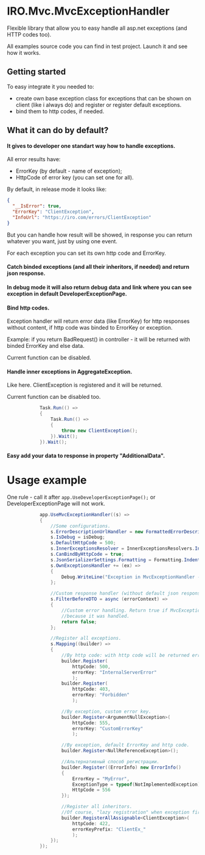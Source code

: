 # IRO.Mvc.MvcExceptionHandler

Flexible library that allow you to easy handle all asp.net exceptions (and HTTP codes too).

All examples source code you can find in test project. Launch it and see how it works.

## Getting started

To easy integrate it you needed to:
- create own base exception class for exceptions that can be shown on client (like i always do) and register or register default exceptions.
- bind them to http codes, if needed.

## What it can do by default?

#### It gives to developer one standart way how to handle exceptions.

All error results have: 
- ErrorKey (by default - name of exception);
- HttpCode of error key (you can set one for all).

By default, in release mode it looks like:

```json
{
  "__IsError": true,
  "ErrorKey": "ClientException",
  "InfoUrl": "https://iro.com/errors/ClientException"
}
```

But you can handle how result will be showed, in response you can return whatever you want, just by using one event.

For each exception you can set its own http code and ErrorKey.

#### Catch binded exceptions (and all their inheritors, if needed) and return json response.

#### In debug mode it will also return debug data and link where you can see exception in default **DeveloperExceptionPage**.

#### Bind http codes.

Exception handler will return error data (like ErrorKey) for http responses without content, if http code was binded to ErrorKey or exception.

Example: if you return BadRequest() in controller - it will be returned with binded ErrorKey and else data.

Current function can be disabled.

#### Handle inner exceptions in AggregateException.

Like here. ClientException is registered and it will be returned.

Current function can be disabled too.

```csharp
            Task.Run(() =>
            {
                Task.Run(() =>
                {
                    throw new ClientException();
                }).Wait();
            }).Wait();
```

#### Easy add your data to response in property "AdditionalData".

# Usage example

One rule - call it after `app.UseDeveloperExceptionPage();` or DeveloperExceptionPage will not work.

```csharp
            app.UseMvcExceptionHandler((s) =>
            {
			    //Some configurations.
                s.ErrorDescriptionUrlHandler = new FormattedErrorDescriptionUrlHandler("https://iro.com/errors/{0}");
                s.IsDebug = isDebug;
                s.DefaultHttpCode = 500;
                s.InnerExceptionsResolver = InnerExceptionsResolvers.InspectAggregateException;
                s.CanBindByHttpCode = true;
                s.JsonSerializerSettings.Formatting = Formatting.Indented;
                s.OwnExceptionsHandler += (ex) =>
                {
                    Debug.WriteLine("Exception in MvcExceptionHandler --> " + ex.ToString());
                };

                //Custom response handler (without default json response).
                s.FilterBeforeDTO = async (errorContext) =>
                {
                    //Custom error handling. Return true if MvcExceptionHandler must ignore current error,
					//because it was handled.
                    return false;
                };

				//Register all exceptions.
                s.Mapping((builder) =>
                {
                    //By http code: with http code will be returned errorKey.
                    builder.Register(
                        httpCode: 500,
                        errorKey: "InternalServerError"
                        );
                    builder.Register(
                        httpCode: 403,
                        errorKey: "Forbidden"
                        );

                    //By exception, custom error key.
                    builder.Register<ArgumentNullException>( 
                        httpCode: 555,
                        errorKey: "CustomErrorKey"
                        );

                    //By exception, default ErrorKey and http code.
                    builder.Register<NullReferenceException>();

                    //Альтернативный способ регистрации.
                    builder.Register((ErrorInfo) new ErrorInfo()
                    {
                        ErrorKey = "MyError",
                        ExceptionType = typeof(NotImplementedException),
                        HttpCode = 556
                    });

                    //Register all inheritors.
                    //Of course, "lazy registration" when exception first time thrown.
                    builder.RegisterAllAssignable<ClientException>(
                        httpCode: 422,
                        errorKeyPrefix: "ClientEx_"
                        );                    
                });
            });
```



